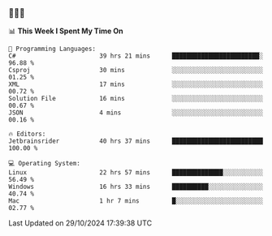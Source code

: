 ### 👋👋👋
<!--START_SECTION:waka-->
📊 **This Week I Spent My Time On** 

```text
💬 Programming Languages: 
C#                       39 hrs 21 mins      ████████████████████████░   96.88 % 
Csproj                   30 mins             ░░░░░░░░░░░░░░░░░░░░░░░░░   01.25 % 
XML                      17 mins             ░░░░░░░░░░░░░░░░░░░░░░░░░   00.72 % 
Solution File            16 mins             ░░░░░░░░░░░░░░░░░░░░░░░░░   00.67 % 
JSON                     4 mins              ░░░░░░░░░░░░░░░░░░░░░░░░░   00.16 % 

🔥 Editors: 
Jetbrainsrider           40 hrs 37 mins      █████████████████████████   100.00 % 

💻 Operating System: 
Linux                    22 hrs 57 mins      ██████████████░░░░░░░░░░░   56.49 % 
Windows                  16 hrs 33 mins      ██████████░░░░░░░░░░░░░░░   40.74 % 
Mac                      1 hr 7 mins         █░░░░░░░░░░░░░░░░░░░░░░░░   02.77 % 
```


 Last Updated on 29/10/2024 17:39:38 UTC
<!--END_SECTION:waka-->
